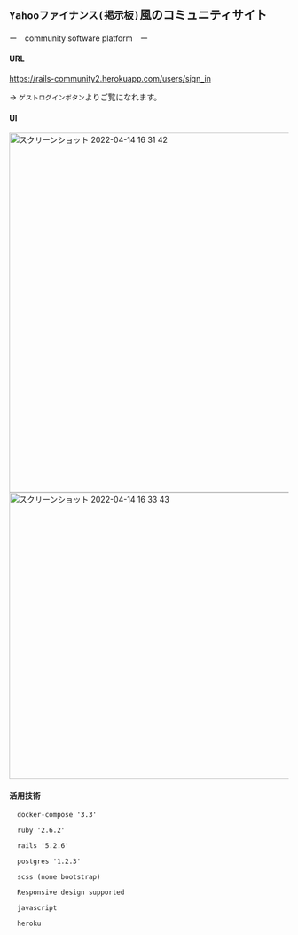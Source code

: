 ## `Yahooファイナンス(掲示板)`風のコミュニティサイト
ー　community software platform　ー

#### URL
https://rails-community2.herokuapp.com/users/sign_in

-> `ゲストログインボタン`よりご覧になれます。

#### UI

<img width="648" alt="スクリーンショット 2022-04-14 16 31 42" src="https://user-images.githubusercontent.com/92197575/163336268-7cd53ec1-81a5-486f-8cbf-394003cce31c.png">

<img width="516" alt="スクリーンショット 2022-04-14 16 33 43" src="https://user-images.githubusercontent.com/92197575/163336638-ea07df64-a5d1-4662-b3d3-70e85ad33e13.png">


#### 活用技術
```
  docker-compose '3.3'

  ruby '2.6.2'
  
  rails '5.2.6'
  
  postgres '1.2.3'
  
  scss (none bootstrap)
  
  Responsive design supported
  
  javascript
  
  heroku
```  
    
  
